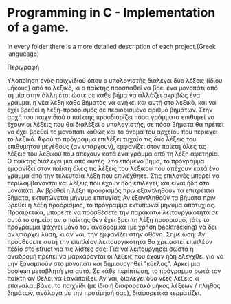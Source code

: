
# Programming in C - Implementation of a game.

In every folder there is a more detailed description of each project.(Greek langueage)

Περιγραφή

Υλοποίηση ενός παιχνιδιού όπου ο υπολογιστής διαλέγει δύο λέξεις (ίδιου μήκους) από το λεξικό, κι ο παίκτης
προσπαθεί να βρει ένα μονοπάτι από τη μία στην άλλη έτσι ώστε σε κάθε βήμα να αλλάζει ακριβώς ένα γράμμα,
η νέα λέξη κάθε βήματος να ανήκει και αυτή στο λεξικό, και να έχει βρεθεί η λέξη-προορισμός σε περιορισμένο
αριθμό βημάτων.
Στην αρχή του παιχνιδιού ο παίκτης προσδιορίζει πόσα γράμματα επιθυμεί να έχουν οι λέξεις που θα διαλέξει ο
υπολογιστής, σε πόσα βήματα θα πρέπει να έχει βρεθεί το μονοπάτι καθώς και το όνομα του αρχείου που
περιέχει το λεξικό.
Αφού το πρόγραμμα επιλέξει τυχαία τις δύο λέξεις του επιθυμητού μεγέθους (αν υπάρχουν), εμφανίζει στον
παίκτη όλες τις λέξεις του λεξικού που απέχουν κατά ένα γράμμα από τη λέξη αφετηρία. Ο παίκτης διαλέγει μια
από αυτές. Στο επόμενο βήμα, το πρόγραμμα εμφανίζει στον παίκτη όλες τις λέξεις του λεξικού που απέχουν
κατά ένα γράμμα από την τελευταία λέξη που επιλέχθηκε. Στις επιλογές μπορεί να περιλαμβάνονται και λέξεις
που έχουν ήδη επιλεγεί, και είναι ήδη στο μονοπάτι.
Αν βρεθεί η λέξη προορισμός πριν εξαντληθούν τα επιτρεπτά βήματα, εκτυπώνεται μήνυμα επιτυχίας
Αν εξαντληθούν τα βήματα πριν βρεθεί η λέξη προορισμός, το πρόγραμμα εκτυπώνει μήνυμα αποτυχίας.
Προαιρετικά, μπορείτε να προσθέσετε την παρακάτω λειτουργικότητα σε αυτό το σημείο: αν ο παίκτης δεν έχει
βρει τη λέξη προορισμό, τότε το πρόγραμμα ψάχνει μόνο του αναδρομικά (με χρήση backtracking) να δει αν
υπάρχει λύση, κι αν ναι, την εμφανίζει στην οθόνη. Σημείωση: Αν προσθέσετε αυτή την επιπλέον
λειτουργικότητα θα χρειαστεί επιπλέον πεδίο στο struct για τις λίστες σας: Για να λειτουργήσει σωστά η
αναδρομή πρέπει να μαρκάρονται οι λέξεις που έχουν ήδη ελεγχθεί για να μην ξαναμπούν στο μονοπάτι και
δημιουργηθεί "κύκλος". Αρκεί μια boolean μεταβλητή για αυτό.
Σε κάθε περίπτωση, το πρόγραμμα ρωτά τον παίκτη αν θέλει να ξαναπαίξει. Αν ναι, διαλέγει δύο νέες λέξεις κι
επαναλαμβάνει το παιχνίδι (με ίδιο ή διαφορετικό μήκος λέξεων / πλήθος βημάτων, ανάλογα με την προτίμησή
σας), διαφορετικά τερματίζει.
